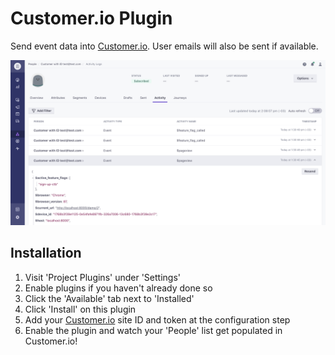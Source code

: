 # Customer.io Plugin

Send event data into [Customer.io](https://customer.io/). User emails will also be sent if available.

![Customer.io Screenshot](readme-assets/customer-io.png)

## Installation

1. Visit 'Project Plugins' under 'Settings'
1. Enable plugins if you haven't already done so
1. Click the 'Available' tab next to 'Installed'
1. Click 'Install' on this plugin
1. Add your [Customer.io](https://customer.io/) site ID and token at the configuration step
1. Enable the plugin and watch your 'People' list get populated in Customer.io!
